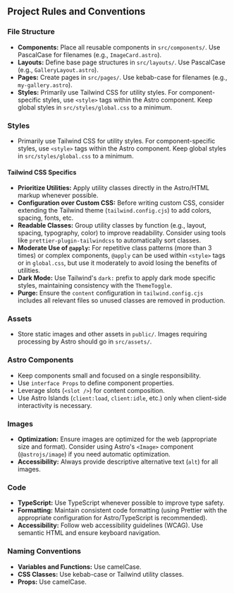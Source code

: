 ## Project Rules and Conventions

### File Structure

- **Components:** Place all reusable components in `src/components/`. Use PascalCase for filenames (e.g., `ImageCard.astro`).
- **Layouts:** Define base page structures in `src/layouts/`. Use PascalCase (e.g., `GalleryLayout.astro`).
- **Pages:** Create pages in `src/pages/`. Use kebab-case for filenames (e.g., `my-gallery.astro`).
- **Styles:** Primarily use Tailwind CSS for utility styles. For component-specific styles, use `<style>` tags within the Astro component. Keep global styles in `src/styles/global.css` to a minimum.

### Styles

- Primarily use Tailwind CSS for utility styles. For component-specific styles, use `<style>` tags within the Astro component. Keep global styles in `src/styles/global.css` to a minimum.

#### Tailwind CSS Specifics

- **Prioritize Utilities:** Apply utility classes directly in the Astro/HTML markup whenever possible.
- **Configuration over Custom CSS:** Before writing custom CSS, consider extending the Tailwind theme (`tailwind.config.cjs`) to add colors, spacing, fonts, etc.
- **Readable Classes:** Group utility classes by function (e.g., layout, spacing, typography, color) to improve readability. Consider using tools like `prettier-plugin-tailwindcss` to automatically sort classes.
- **Moderate Use of `@apply`:** For repetitive class patterns (more than 3 times) or complex components, `@apply` can be used within `<style>` tags or in `global.css`, but use it moderately to avoid losing the benefits of utilities.
- **Dark Mode:** Use Tailwind's `dark:` prefix to apply dark mode specific styles, maintaining consistency with the `ThemeToggle`.
- **Purge:** Ensure the `content` configuration in `tailwind.config.cjs` includes all relevant files so unused classes are removed in production.

### Assets

- Store static images and other assets in `public/`. Images requiring processing by Astro should go in `src/assets/`.

### Astro Components

- Keep components small and focused on a single responsibility.
- Use `interface Props` to define component properties.
- Leverage slots (`<slot />`) for content composition.
- Use Astro Islands (`client:load`, `client:idle`, etc.) only when client-side interactivity is necessary.

### Images

- **Optimization:** Ensure images are optimized for the web (appropriate size and format). Consider using Astro's `<Image>` component (`@astrojs/image`) if you need automatic optimization.
- **Accessibility:** Always provide descriptive alternative text (`alt`) for all images.

### Code

- **TypeScript:** Use TypeScript whenever possible to improve type safety.
- **Formatting:** Maintain consistent code formatting (using Prettier with the appropriate configuration for Astro/TypeScript is recommended).
- **Accessibility:** Follow web accessibility guidelines (WCAG). Use semantic HTML and ensure keyboard navigation.

### Naming Conventions

- **Variables and Functions:** Use camelCase.
- **CSS Classes:** Use kebab-case or Tailwind utility classes.
- **Props:** Use camelCase.
